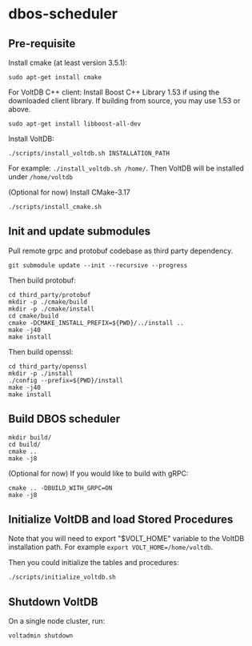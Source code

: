 # dbos-scheduler

## Pre-requisite
Install cmake (at least version 3.5.1):
```
sudo apt-get install cmake
```

For VoltDB C++ client: 
Install Boost C++ Library 1.53 if using the downloaded client library.
If building from source, you may use 1.53 or above.
```
sudo apt-get install libboost-all-dev
```

Install VoltDB:
```
./scripts/install_voltdb.sh INSTALLATION_PATH
```
For example: `./install_voltdb.sh /home/`. Then VoltDB will be installed under `/home/voltdb`

(Optional for now) Install CMake-3.17
```
./scripts/install_cmake.sh
```

## Init and update submodules
Pull remote grpc and protobuf codebase as third party dependency.
```
git submodule update --init --recursive --progress
```

Then build protobuf:
```
cd third_party/protobuf
mkdir -p ./cmake/build
mkdir -p ./cmake/install
cd cmake/build
cmake -DCMAKE_INSTALL_PREFIX=${PWD}/../install ..
make -j40
make install
```

Then build openssl:
```
cd third_party/openssl
mkdir -p ./install
./config --prefix=${PWD}/install
make -j40
make install
```

## Build DBOS scheduler
```
mkdir build/
cd build/
cmake ..
make -j8
```

(Optional for now) If you would like to build with gRPC:
```
cmake .. -DBUILD_WITH_GRPC=ON
make -j8
```

## Initialize VoltDB and load Stored Procedures
Note that you will need to export "$VOLT_HOME" variable to the VoltDB installation path.
For example `export VOLT_HOME=/home/voltdb`.

Then you could initialize the tables and procedures:
```
./scripts/initialize_voltdb.sh
```

## Shutdown VoltDB
On a single node cluster, run:
```
voltadmin shutdown
```
